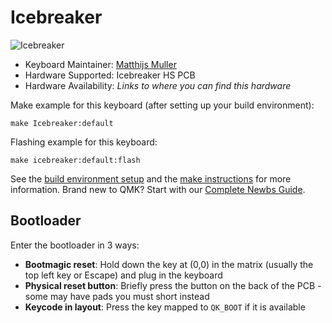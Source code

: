 # Icebreaker

![Icebreaker](https://i.imgur.com/vSRfEOD.png)



* Keyboard Maintainer: [Matthijs Muller](https://github.com/%SmollChungus%)
* Hardware Supported: Icebreaker HS PCB
* Hardware Availability: *Links to where you can find this hardware*

Make example for this keyboard (after setting up your build environment):

    make Icebreaker:default

Flashing example for this keyboard:

    make icebreaker:default:flash

See the [build environment setup](https://docs.qmk.fm/#/getting_started_build_tools) and the [make instructions](https://docs.qmk.fm/#/getting_started_make_guide) for more information. Brand new to QMK? Start with our [Complete Newbs Guide](https://docs.qmk.fm/#/newbs).

## Bootloader

Enter the bootloader in 3 ways:

* **Bootmagic reset**: Hold down the key at (0,0) in the matrix (usually the top left key or Escape) and plug in the keyboard
* **Physical reset button**: Briefly press the button on the back of the PCB - some may have pads you must short instead
* **Keycode in layout**: Press the key mapped to `QK_BOOT` if it is available